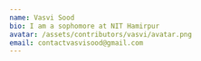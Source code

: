 ```yaml
---
name: Vasvi Sood
bio: I am a sophomore at NIT Hamirpur
avatar: /assets/contributors/vasvi/avatar.png
email: contactvasvisood@gmail.com
---
```

